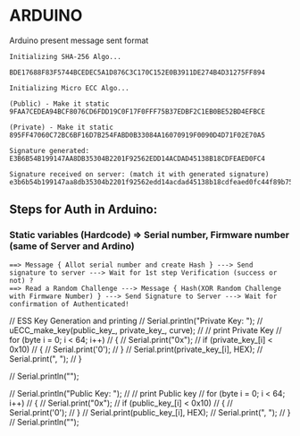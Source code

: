 # ARDUINO

Arduino present message sent format
```
Initializing SHA-256 Algo...

BDE17688F83F5744BCEDEC5A1D876C3C170C152E0B3911DE274B4D31275FF894

Initializing Micro ECC Algo...

(Public) - Make it static
9FAA7CEDEA94BCF8076CD6FDD19C0F17F0FFF75B37EDBF2C1EB0BE52BD4EFBCE

(Private) - Make it static
895FF47060C72BC6BF16D7B254FABD0B33084A16070919F0090D4D71F02E70A5

Signature generated:
E3B6B54B199147AA8DB35304B2201F92562EDD14ACDAD45138B18CDFEAED0FC4

Signature received on server: (match it with generated signature)
e3b6b54b199147aa8db35304b2201f92562edd14acdad45138b18cdfeaed0fc44f89b758713d382fa3d97bb0af9158073e62ad1972d8397195ad3cbf016e7faf
```

## Steps for Auth in Arduino: 

### Static variables (Hardcode) => Serial number, Firmware number (same of Server and Ardino)

```
==> Message { Allot serial number and create Hash } ---> Send signature to server ---> Wait for 1st step Verification (success or not) ?
==> Read a Random Challenge ---> Message { Hash(XOR Random Challenge with Firmware Number) } ---> Send Signature to Server ---> Wait for confirmation of Authenticated!
```


// ESS Key Generation and printing
  // Serial.println("Private Key: ");
  // uECC_make_key(public_key_, private_key_, curve);
  // // print Private Key
  // for (byte i = 0; i < 64; i++)
  // {
  //   Serial.print("0x");
  //   if (private_key_[i] < 0x10)
  //   {
  //     Serial.print('0');
  //   }
  //   Serial.print(private_key_[i], HEX);
  //   Serial.print(", ");
  // }

  // Serial.println("");

  // Serial.println("Public Key: ");
  // // print Public key
  // for (byte i = 0; i < 64; i++)
  // {
  //   Serial.print("0x");
  //   if (public_key_[i] < 0x10)
  //   {
  //     Serial.print('0');
  //   }
  //   Serial.print(public_key_[i], HEX);
  //   Serial.print(", ");
  // }
  // Serial.println("");

